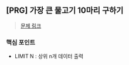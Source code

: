 ## [PRG] 가장 큰 물고기 10마리 구하기
> [문제 링크](https://school.programmers.co.kr/learn/courses/30/lessons/298517)
### **핵심 포인트**
- LIMIT N : 상위 n개 데이터 출력 